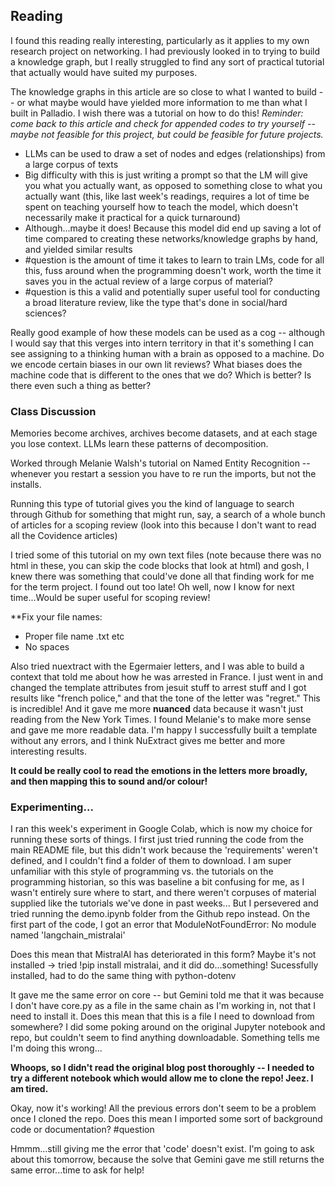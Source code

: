 ## Reading
I found this reading really interesting, particularly as it applies to my own research project on networking. I had previously looked in to trying to build a knowledge graph, but I really struggled to find any sort of practical tutorial that actually would have suited my purposes.

The knowledge graphs in this article are so close to what I wanted to build -- or what maybe would have yielded more information to me than what I built in Palladio. I wish there was a tutorial on how to do this! *Reminder: come back to this article and check for appended codes to try yourself -- maybe not feasible for this project, but could be feasible for future projects.*

- LLMs can be used to draw a set of nodes and edges (relationships) from a large corpus of texts
- Big difficulty with this is just writing a prompt so that the LM will give you what you actually want, as opposed to something close to what you actually want (this, like last week's readings, requires a lot of time be spent on teaching yourself how to teach the model, which doesn't necessarily make it practical for a quick turnaround)
- Although...maybe it does! Because this model did end up saving a lot of time compared to creating these networks/knowledge graphs by hand, and yielded similar results
- #question is the amount of time it takes to learn to train LMs, code for all this, fuss around when the programming doesn't work, worth the time it saves you in the actual review of a large corpus of material?
- #question is this a valid and potentially super useful tool for conducting a broad literature review, like the type that's done in social/hard sciences?

Really good example of how these models can be used as a cog -- although I would say that this verges into intern territory in that it's something I can see assigning to a thinking human with a brain as opposed to a machine. Do we encode certain biases in our own lit reviews? What biases does the machine code that is different to the ones that we do? Which is better? Is there even such a thing as better?
### Class Discussion
Memories become archives, archives become datasets, and at each stage you lose context. LLMs learn these patterns of decomposition.

Worked through Melanie Walsh's tutorial on Named Entity Recognition -- whenever you restart a session you have to re run the imports, but not the installs.

Running this type of tutorial gives you the kind of language to search through Github for something that might run, say, a search of a whole bunch of articles for a scoping review (look into this because I don't want to read all the Covidence articles)

I tried some of this tutorial on my own text files (note because there was no html in these, you can skip the code blocks that look at html) and gosh, I knew there was something that could've done all that finding work for me for the term project. I found out too late! Oh well, now I know for next time...Would be super useful for scoping review!

**Fix your file names:
- Proper file name .txt etc
- No spaces

Also tried nuextract with the Egermaier letters, and I was able to build a context that told me about how he was arrested in France. I just went in and changed the template attributes from jesuit stuff to arrest stuff and I got results like "french police," and that the tone of the letter was "regret." 
This is incredible! And it gave me more **nuanced** data because it wasn't just reading from the New York Times. I found Melanie's to make more sense and gave me more readable data. I'm happy I successfully built a template without any errors, and I think NuExtract gives me better and more interesting results.

**It could be really cool to read the emotions in the letters more broadly, and then mapping this to sound and/or colour!**
### Experimenting...

I ran this week's experiment in Google Colab, which is now my choice for running these sorts of things. I first just tried running the code from the main README file, but this didn't work because the 'requirements' weren't defined, and I couldn't find a folder of them to download.
	I am super unfamiliar with this style of programming vs. the tutorials on the programming historian, so this was baseline a bit confusing for me, as I wasn't entirely sure where to start, and there weren't corpuses of material supplied like the tutorials we've done in past weeks...
But I persevered and tried running the demo.ipynb folder from the Github repo instead. On the first part of the code, I got an error that ModuleNotFoundError: No module named 'langchain_mistralai'

Does this mean that MistralAI has deteriorated in this form? Maybe it's not installed -> tried !pip install mistralai, and it did do...something! 
Sucessfully installed, had to do the same thing with python-dotenv

It gave me the same error on core -- but Gemini told me that it was because I don't have core.py as a file in the same chain as I'm working in, not that I need to install it. Does this mean that this is a file I need to download from somewhere? I did some poking around on the original Jupyter notebook and repo, but couldn't seem to find anything downloadable. Something tells me I'm doing this wrong...

**Whoops, so I didn't read the original blog post thoroughly -- I needed to try a different notebook which would allow me to clone the repo! Jeez. I am tired.**

Okay, now it's working! All the previous errors don't seem to be a problem once I cloned the repo. Does this mean I imported some sort of background code or documentation? #question 

Hmmm...still giving me the error that 'code' doesn't exist. I'm going to ask about this tomorrow, because the solve that Gemini gave me still returns the same error...time to ask for help!

